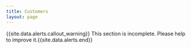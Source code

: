 ```yaml
---
title: Customers
layout: page
---
```


{{site.data.alerts.callout_warning}} This section is incomplete. Please help to improve it.{{site.data.alerts.end}} 